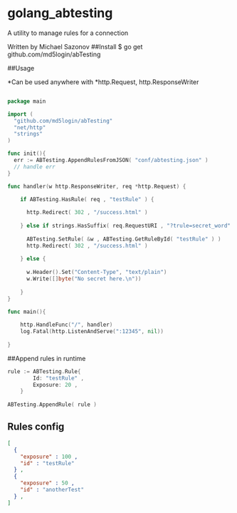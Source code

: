 # golang_abtesting
A utility to manage rules for a connection

Written by Michael Sazonov
##Install
    $ go get github.com/md5login/abTesting

##Usage

*Can be used anywhere with *http.Request, http.ResponseWriter

```go

package main

import (
  "github.com/md5login/abTesting"
  "net/http"
  "strings"
)

func init(){
  err := ABTesting.AppendRulesFromJSON( "conf/abtesting.json" )
  // handle err
}

func handler(w http.ResponseWriter, req *http.Request) {

	if ABTesting.HasRule( req , "testRule" ) {
	
	  http.Redirect( 302 , "/success.html" )
	  
	} else if strings.HasSuffix( req.RequestURI , "?trule=secret_word" ) {
	
	  ABTesting.SetRule( &w , ABTesting.GetRuleById( "testRule" ) )
	  http.Redirect( 302 , "/success.html" )
	  
	} else {
	  
  	  w.Header().Set("Content-Type", "text/plain")
  	  w.Write([]byte("No secret here.\n"))
	  
	}
}

func main(){
  
	http.HandleFunc("/", handler)
	log.Fatal(http.ListenAndServe(":12345", nil))
  
}
```

##Append rules in runtime
```go
rule := ABTesting.Rule{
		Id: "testRule" ,
		Exposure: 20 ,
	}
	
ABTesting.AppendRule( rule )
```

## Rules config
```json
[
  {
    "exposure" : 100 ,
    "id" : "testRule"
  } ,
  {
    "exposure" : 50 ,
    "id" : "anotherTest"
  } ,
]
